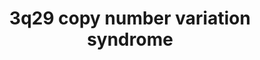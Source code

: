 ---
annotations:
- type: Disease Ontology
  value: disease of mental health
- type: Disease Ontology
  value: chromosome 3q29 microduplication syndrome
- type: Pathway Ontology
  value: disease pathway
- type: Disease Ontology
  value: chromosomal disease
- type: Disease Ontology
  value: chromosome 3q29 microdeletion syndrome
authors:
- Fehrhart
- Egonw
- Marvin M2
communities:
- RareDiseases
description: "3q29 copy number variation (duplication or deletion) is a rare genetic
  condition that results in a variety of psychiatric problems. The genes on the red
  DNA strand represents the deleted, or duplicated, region. The downstream effects
  and interaction partners of the different genes are shown according to available
  knowledge. The breakpoints (chr3:195,788,299 – 197,033,296, GRCh37/hg19) are defined
  as given in Cox and Butler\tPMID: 25714563."
last-edited: 2021-03-11
organisms:
- Homo sapiens
redirect_from:
- /index.php/Pathway:WP4906
- /instance/WP4906
schema-jsonld:
- '@context': https://schema.org/
  '@id': https://wikipathways.github.io/pathways/WP4906.html
  '@type': Dataset
  creator:
    '@type': Organization
    name: WikiPathways
  description: "3q29 copy number variation (duplication or deletion) is a rare genetic
    condition that results in a variety of psychiatric problems. The genes on the
    red DNA strand represents the deleted, or duplicated, region. The downstream effects
    and interaction partners of the different genes are shown according to available
    knowledge. The breakpoints (chr3:195,788,299 – 197,033,296, GRCh37/hg19) are defined
    as given in Cox and Butler\tPMID: 25714563."
  keywords:
  - STAT5A
  - PXN
  - TM4SF19-AS1
  - PIGM
  - RNF8
  - Genes related to primary
  - WDR34
  - DYNLRB1
  - RN7SL434P
  - MELTF
  - MCRS1
  - SMCO1
  - SLC40A1
  - RNU2-11P
  - RPS29P3
  - TNK2-AS1
  - synthesis of GPI-anchored proteins
  - BRINP1
  - DYNC2LI1
  - SENP5
  - RN7SL738P
  - Taurocholic acid
  - CASP7
  - CDP-choline(1−)
  - WDR53
  - RNU6-42P
  - FBXW7
  - S-palmitoyl-L-cysteine residue
  - WDR60
  - L-cysteine residue
  - palmitoyl-CoA(4−)
  - AKT1
  - MELTF-AS1
  - RPSAP69
  - DYNC2H1
  - NCBP1
  - L-serine residue
  - NF2
  - HAMP
  - RNU6-646P
  - RNU6-1279P
  - Nuclear cap-
  - LINC00885
  - PIGX
  - CoA
  - NCBP2
  - HIF1A
  - 'Post-translational modification: '
  - TF
  - TGFB1
  - of a protein
  - UBXN7
  - ZDHHC19
  - TFRC
  - MYCBP2
  - RNF168
  - NCBP2AS2
  - Choline phosphate(1−)
  - HFE
  - TM4SF19
  - MYC
  - ' '
  - CEP19
  - LINC01063
  - DYNLL1
  - cilium development
  - RNU4-89P
  - SLC51A
  - STAT5B
  - MAD2L1BP
  - Fe2+
  - FNDC8
  - uH2B
  - Estrone sulfate
  - CEP350
  - FRAX1036
  - UBXN7-AS1
  - hsa-mir-4797
  - Prostaglandin E2
  - DYNLT1
  - DYNLL2
  - DLG1
  - PIK3R3
  - PAK2
  - UBE2N
  - PCYT1A
  - Diphosphate(3−)
  - FBXO45
  - Digoxin
  - ADAM10
  - TCTEX1D2
  - DYNLRB2
  - RABL2B
  - DYNLT3
  - SDHAP1
  - SLC51B
  - ATM signaling network
  - CTP4−
  - NRROS
  - RNU6-910P
  - JUN
  - TM4SF19-TCTEX1D2
  - PIGZ
  - NCBP2-AS1
  - FGFR1OP
  - RNU7-18P
  - SIRT1
  - GRIA1
  - ZNF76
  - binding complex
  - DLG1-AS1
  license: CC0
  name: 3q29 copy number variation syndrome
seo: CreativeWork
title: 3q29 copy number variation syndrome
wpid: WP4906
---